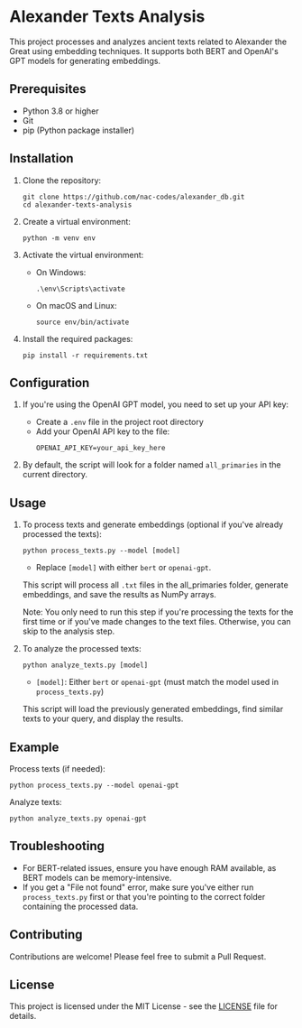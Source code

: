# Alexander Texts Analysis

This project processes and analyzes ancient texts related to Alexander the Great using embedding techniques. It supports both BERT and OpenAI's GPT models for generating embeddings.

## Prerequisites

- Python 3.8 or higher
- Git
- pip (Python package installer)

## Installation

1. Clone the repository:
   ```
   git clone https://github.com/nac-codes/alexander_db.git
   cd alexander-texts-analysis
   ```

2. Create a virtual environment:
   ```
   python -m venv env
   ```

3. Activate the virtual environment:
   - On Windows:
     ```
     .\env\Scripts\activate
     ```
   - On macOS and Linux:
     ```
     source env/bin/activate
     ```

4. Install the required packages:
   ```
   pip install -r requirements.txt
   ```

## Configuration

1. If you're using the OpenAI GPT model, you need to set up your API key:
   - Create a `.env` file in the project root directory
   - Add your OpenAI API key to the file:
     ```
     OPENAI_API_KEY=your_api_key_here
     ```

2. By default, the script will look for a folder named `all_primaries` in the current directory.

## Usage

1. To process texts and generate embeddings (optional if you've already processed the texts):
   ```
   python process_texts.py --model [model]
   ```
   - Replace `[model]` with either `bert` or `openai-gpt`.

   This script will process all `.txt` files in the all_primaries folder, generate embeddings, and save the results as NumPy arrays.

   Note: You only need to run this step if you're processing the texts for the first time or if you've made changes to the text files. Otherwise, you can skip to the analysis step.

2. To analyze the processed texts:
   ```
   python analyze_texts.py [model]
   ```
   - `[model]`: Either `bert` or `openai-gpt` (must match the model used in `process_texts.py`)

   This script will load the previously generated embeddings, find similar texts to your query, and display the results.

## Example

Process texts (if needed):
```
python process_texts.py --model openai-gpt 
```

Analyze texts:
```
python analyze_texts.py openai-gpt 
```

## Troubleshooting

- For BERT-related issues, ensure you have enough RAM available, as BERT models can be memory-intensive.
- If you get a "File not found" error, make sure you've either run `process_texts.py` first or that you're pointing to the correct folder containing the processed data.

## Contributing

Contributions are welcome! Please feel free to submit a Pull Request.

## License

This project is licensed under the MIT License - see the [LICENSE](LICENSE) file for details.
